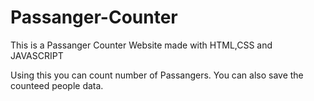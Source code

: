 # Passanger-Counter


This is a Passanger Counter Website made with HTML,CSS and JAVASCRIPT

Using this you can count number of Passangers.
You can also save the counteed people data.

